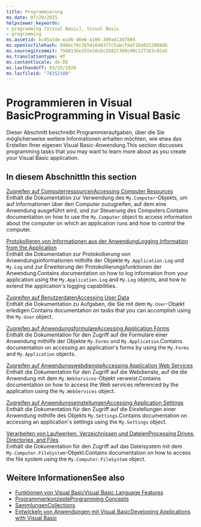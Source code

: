 ```yaml
---
title: Programmierung
ms.date: 07/20/2015
helpviewer_keywords:
- programming [Visual Basic], Visual Basic
- programming
ms.assetid: bc45a3de-ea36-46e6-a106-309a413d7804
ms.openlocfilehash: 048bc70c2b5416d4377c5abcfdaf18a9312068db
ms.sourcegitcommit: 7588136e355e10cbc2582f389c90c127363c02a5
ms.translationtype: HT
ms.contentlocale: de-DE
ms.lasthandoff: 03/15/2020
ms.locfileid: "74352108"
---
```

# <a name="programming-in-visual-basic"></a><span data-ttu-id="f2dcf-102">Programmieren in Visual Basic</span><span class="sxs-lookup"><span data-stu-id="f2dcf-102">Programming in Visual Basic</span></span>

<span data-ttu-id="f2dcf-103">Dieser Abschnitt beschreibt Programmieraufgaben, über die Sie möglicherweise weitere Informationen erhalten möchten, wie etwa das Erstellen Ihrer eigenen Visual Basic-Anwendung.</span><span class="sxs-lookup"><span data-stu-id="f2dcf-103">This section discusses programming tasks that you may want to learn more about as you create your Visual Basic application.</span></span>  
  
## <a name="in-this-section"></a><span data-ttu-id="f2dcf-104">In diesem Abschnitt</span><span class="sxs-lookup"><span data-stu-id="f2dcf-104">In this section</span></span>  

 [<span data-ttu-id="f2dcf-105">Zugreifen auf Computerressourcen</span><span class="sxs-lookup"><span data-stu-id="f2dcf-105">Accessing Computer Resources</span></span>](../../../visual-basic/developing-apps/programming/computer-resources/index.md)  
 <span data-ttu-id="f2dcf-106">Enthält die Dokumentation zur Verwendung des `My.Computer`-Objekts, um auf Informationen über den Computer zuzugreifen, auf dem eine Anwendung ausgeführt wird, und zur Steuerung des Computers.</span><span class="sxs-lookup"><span data-stu-id="f2dcf-106">Contains documentation on how to use the `My.Computer` object to access information about the computer on which an application runs and how to control the computer.</span></span>  
  
 [<span data-ttu-id="f2dcf-107">Protokollieren von Informationen aus der Anwendung</span><span class="sxs-lookup"><span data-stu-id="f2dcf-107">Logging Information from the Application</span></span>](../../../visual-basic/developing-apps/programming/log-info/index.md)  
 <span data-ttu-id="f2dcf-108">Enthält die Dokumentation zur Protokollierung von Anwendungsinformationen mithilfe der Objekte `My.Application.Log` und `My.Log` und zur Erweiterung der Protokollierungsfunktionen der Anwendung.</span><span class="sxs-lookup"><span data-stu-id="f2dcf-108">Contains documentation on how to log information from your application using the `My.Application.Log` and `My.Log` objects, and how to extend the application's logging capabilities.</span></span>  
  
 [<span data-ttu-id="f2dcf-109">Zugreifen auf Benutzerdaten</span><span class="sxs-lookup"><span data-stu-id="f2dcf-109">Accessing User Data</span></span>](../../../visual-basic/developing-apps/programming/accessing-user-data.md)  
 <span data-ttu-id="f2dcf-110">Enthält die Dokumentation zu Aufgaben, die Sie mit dem `My.User`-Objekt erledigen.</span><span class="sxs-lookup"><span data-stu-id="f2dcf-110">Contains documentation on tasks that you can accomplish using the `My.User` object.</span></span>  
  
 [<span data-ttu-id="f2dcf-111">Zugreifen auf Anwendungsformulare</span><span class="sxs-lookup"><span data-stu-id="f2dcf-111">Accessing Application Forms</span></span>](../../../visual-basic/developing-apps/programming/accessing-application-forms.md)  
 <span data-ttu-id="f2dcf-112">Enthält die Dokumentation für den Zugriff auf die Formulare einer Anwendung mithilfe der Objekte `My.Forms` und `My.Application`.</span><span class="sxs-lookup"><span data-stu-id="f2dcf-112">Contains documentation on accessing an application's forms by using the `My.Forms` and `My.Application` objects.</span></span>  
  
 [<span data-ttu-id="f2dcf-113">Zugreifen auf Anwendungswebdienste</span><span class="sxs-lookup"><span data-stu-id="f2dcf-113">Accessing Application Web Services</span></span>](../../../visual-basic/developing-apps/programming/accessing-application-web-services.md)  
 <span data-ttu-id="f2dcf-114">Enthält die Dokumentation für den Zugriff auf die Webdienste, auf die die Anwendung mit dem `My.WebServices`-Objekt verweist.</span><span class="sxs-lookup"><span data-stu-id="f2dcf-114">Contains documentation on how to access the Web services referenced by the application using the `My.WebServices` object.</span></span>  
  
 [<span data-ttu-id="f2dcf-115">Zugreifen auf Anwendungseinstellungen</span><span class="sxs-lookup"><span data-stu-id="f2dcf-115">Accessing Application Settings</span></span>](../../../visual-basic/developing-apps/programming/app-settings/index.md)  
 <span data-ttu-id="f2dcf-116">Enthält die Dokumentation für den Zugriff auf die Einstellungen einer Anwendung mithilfe des Objekts `My.Settings`.</span><span class="sxs-lookup"><span data-stu-id="f2dcf-116">Contains documentation on accessing an application's settings using the `My.Settings` object.</span></span>  
  
 [<span data-ttu-id="f2dcf-117">Verarbeiten von Laufwerken, Verzeichnissen und Dateien</span><span class="sxs-lookup"><span data-stu-id="f2dcf-117">Processing Drives, Directories, and Files</span></span>](drives-directories-files/index.md)  
 <span data-ttu-id="f2dcf-118">Enthält die Dokumentation für den Zugriff auf das Dateisystem mit dem `My.Computer.FileSystem`-Objekt.</span><span class="sxs-lookup"><span data-stu-id="f2dcf-118">Contains documentation on how to access the file system using the `My.Computer.FileSystem` object.</span></span>  
  
## <a name="see-also"></a><span data-ttu-id="f2dcf-119">Weitere Informationen</span><span class="sxs-lookup"><span data-stu-id="f2dcf-119">See also</span></span>

- [<span data-ttu-id="f2dcf-120">Funktionen von Visual Basic</span><span class="sxs-lookup"><span data-stu-id="f2dcf-120">Visual Basic Language Features</span></span>](../../../visual-basic/programming-guide/language-features/index.md)
- [<span data-ttu-id="f2dcf-121">Programmierkonzepte</span><span class="sxs-lookup"><span data-stu-id="f2dcf-121">Programming Concepts</span></span>](../../../visual-basic/programming-guide/concepts/index.md)
- [<span data-ttu-id="f2dcf-122">Sammlungen</span><span class="sxs-lookup"><span data-stu-id="f2dcf-122">Collections</span></span>](../../../visual-basic/programming-guide/concepts/collections.md)
- [<span data-ttu-id="f2dcf-123">Entwickeln von Anwendungen mit Visual Basic</span><span class="sxs-lookup"><span data-stu-id="f2dcf-123">Developing Applications with Visual Basic</span></span>](../../../visual-basic/developing-apps/index.md)
